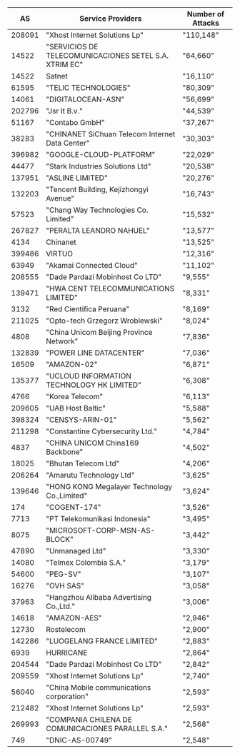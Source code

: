 ﻿ AS     | Service Providers                                       | Number of Attacks
--------|---------------------------------------------------------|-----------
 208091 | "Xhost Internet Solutions Lp"                           | "110,148" 
 14522  | "SERVICIOS DE TELECOMUNICACIONES SETEL S\.A\. XTRIM EC" | "64,660"  
 14522  | Satnet                                                  | "16,110"  
 61595  | "TELIC TECHNOLOGIES"                                    | "80,309"  
 14061  | "DIGITALOCEAN\-ASN"                                     | "56,699"  
 202796 | "Jsr It B\.v\."                                         | "44,539"  
 51167  | "Contabo GmbH"                                          | "37,267"  
 38283  | "CHINANET SiChuan Telecom Internet Data Center"         | "30,303"  
 396982 | "GOOGLE\-CLOUD\-PLATFORM"                               | "22,029"  
 44477  | "Stark Industries Solutions Ltd"                        | "20,538"  
 137951 | "ASLINE LIMITED"                                        | "20,276"  
 132203 | "Tencent Building, Kejizhongyi Avenue"                  | "16,743"  
 57523  | "Chang Way Technologies Co\. Limited"                   | "15,532"  
 267827 | "PERALTA LEANDRO NAHUEL"                                | "13,577"  
 4134   | Chinanet                                                | "13,525"  
 399486 | VIRTUO                                                  | "12,316"  
 63949  | "Akamai Connected Cloud"                                | "11,102"  
 208555 | "Dade Pardazi Mobinhost Co LTD"                         | "9,555"   
 139471 | "HWA CENT TELECOMMUNICATIONS LIMITED"                   | "8,331"   
 3132   | "Red Cientifica Peruana"                                | "8,169"   
 211025 | "Opto\-tech Grzegorz Wroblewski"                        | "8,024"   
 4808   | "China Unicom Beijing Province Network"                 | "7,836"   
 132839 | "POWER LINE DATACENTER"                                 | "7,036"   
 16509  | "AMAZON\-02"                                            | "6,871"   
 135377 | "UCLOUD INFORMATION TECHNOLOGY HK LIMITED"              | "6,308"   
 4766   | "Korea Telecom"                                         | "6,113"   
 209605 | "UAB Host Baltic"                                       | "5,588"   
 398324 | "CENSYS\-ARIN\-01"                                      | "5,562"   
 211298 | "Constantine Cybersecurity Ltd\."                       | "4,784"   
 4837   | "CHINA UNICOM China169 Backbone"                        | "4,502"   
 18025  | "Bhutan Telecom Ltd"                                    | "4,206"   
 206264 | "Amarutu Technology Ltd"                                | "3,625"   
 139646 | "HONG KONG Megalayer Technology Co\.,Limited"           | "3,624"   
 174    | "COGENT\-174"                                           | "3,526"   
 7713   | "PT Telekomunikasi Indonesia"                           | "3,495"   
 8075   | "MICROSOFT\-CORP\-MSN\-AS\-BLOCK"                       | "3,442"   
 47890  | "Unmanaged Ltd"                                         | "3,330"   
 14080  | "Telmex Colombia S\.A\."                                | "3,179"   
 54600  | "PEG\-SV"                                               | "3,107"   
 16276  | "OVH SAS"                                               | "3,058"   
 37963  | "Hangzhou Alibaba Advertising Co\.,Ltd\."               | "3,006"   
 14618  | "AMAZON\-AES"                                           | "2,946"   
 12730  | Rostelecom                                              | "2,900"   
 142286 | "LUOGELANG FRANCE LIMITED"                              | "2,883"   
 6939   | HURRICANE                                               | "2,864"   
 204544 | "Dade Pardazi Mobinhost Co LTD"                         | "2,842"   
 209559 | "Xhost Internet Solutions Lp"                           | "2,740"   
 56040  | "China Mobile communications corporation"               | "2,593"   
 212482 | "Xhost Internet Solutions Lp"                           | "2,593"   
 269993 | "COMPANIA CHILENA DE COMUNICACIONES PARALLEL S\.A\."    | "2,568"   
 749    | "DNIC\-AS\-00749"                                       | "2,548"   

